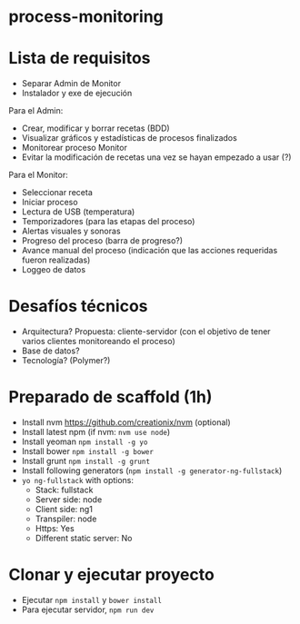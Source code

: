 # process-monitoring

# Lista de requisitos
- Separar Admin de Monitor
- Instalador y exe de ejecución

Para el Admin:
- Crear, modificar y borrar recetas (BDD)
- Visualizar gráficos y estadísticas de procesos finalizados
- Monitorear proceso Monitor
- Evitar la modificación de recetas una vez se hayan empezado a usar (?)

Para el Monitor:
- Seleccionar receta
- Iniciar proceso
- Lectura de USB (temperatura)
- Temporizadores (para las etapas del proceso)
- Alertas visuales y sonoras
- Progreso del proceso (barra de progreso?)
- Avance manual del proceso (indicación que las acciones requeridas fueron realizadas)
- Loggeo de datos

# Desafíos técnicos
- Arquitectura? Propuesta: cliente-servidor (con el objetivo de tener varios clientes monitoreando el proceso)
- Base de datos?
- Tecnología? (Polymer?)

# Preparado de scaffold (1h)
- Install nvm https://github.com/creationix/nvm (optional)
- Install latest npm (if nvm: `nvm use node`)
- Install yeoman `npm install -g yo`
- Install bower `npm install -g bower`
- Install grunt `npm install -g grunt`
- Install following generators (`npm install -g generator-ng-fullstack`) 
- `yo ng-fullstack` with options:
	* Stack: fullstack
	* Server side: node
	* Client side: ng1
	* Transpiler: node
	* Https: Yes
	* Different static server: No

# Clonar y ejecutar proyecto
- Ejecutar `npm install` y `bower install`
- Para ejecutar servidor, `npm run dev`
